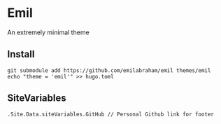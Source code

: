 # Emil

An extremely minimal theme

## Install

```
git submodule add https://github.com/emilabraham/emil themes/emil
echo "theme = 'emil'" >> hugo.toml
```

## SiteVariables

```
.Site.Data.siteVariables.GitHub // Personal Github link for footer
```
